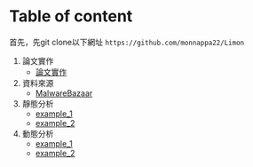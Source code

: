 # Table of content

首先，先git clone以下網址
`https://github.com/monnappa22/Limon`

1. 論文實作
   - [論文實作 ](https://github.com/Potassium-chromate/COMPUTER-PROJECT-DESIGN/tree/main/dissertation%20implement)
2. 資料來源
   - [MalwareBazaar ](https://github.com/Potassium-chromate/COMPUTER-PROJECT-DESIGN/blob/main/data%20source/README.md)
3. 靜態分析
   - [example_1](https://github.com/Potassium-chromate/COMPUTER-PROJECT-DESIGN/tree/main/example_1/static)
   - [example_2](https://github.com/Potassium-chromate/COMPUTER-PROJECT-DESIGN/tree/main/example_2/static)
4. 動態分析
   - [example_1](https://github.com/Potassium-chromate/COMPUTER-PROJECT-DESIGN/tree/main/example_1/dynamic)
   - [example_2](https://github.com/Potassium-chromate/COMPUTER-PROJECT-DESIGN/tree/main/example_2/dynamic)
